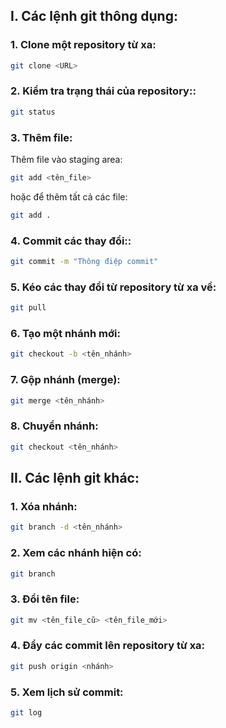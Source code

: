 

## I. Các lệnh git thông dụng:
### 1. Clone một repository từ xa:
```bash
git clone <URL>
```
### 2. Kiểm tra trạng thái của repository::
```bash
git status
```
### 3. Thêm file:
Thêm file vào staging area:
```bash
git add <tên_file>
```
hoặc để thêm tất cả các file:
```bash
git add .
```
### 4. Commit các thay đổi::
```bash
git commit -m "Thông điệp commit"
```
### 5. Kéo các thay đổi từ repository từ xa về:
```bash
git pull
```
### 6. Tạo một nhánh mới:
```bash
git checkout -b <tên_nhánh>
```
### 7. Gộp nhánh (merge):
```bash
git merge <tên_nhánh>
```
### 8. Chuyển nhánh:
```bash
git checkout <tên_nhánh>
```



## II. Các lệnh git khác:
### 1. Xóa nhánh:
```bash
git branch -d <tên_nhánh>
```
### 2. Xem các nhánh hiện có:
```bash
git branch
```
### 3. Đổi tên file:
```bash
git mv <tên_file_cũ> <tên_file_mới>
```
### 4. Đẩy các commit lên repository từ xa:
```bash
git push origin <nhánh>
```
### 5. Xem lịch sử commit:
```bash
git log
```